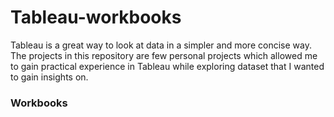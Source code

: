 # Tableau-workbooks

Tableau is a great way to look at data in a simpler and more concise way. The projects in this repository are few personal projects which allowed me to gain practical experience in Tableau while exploring dataset that I wanted to gain insights on.

### Workbooks

